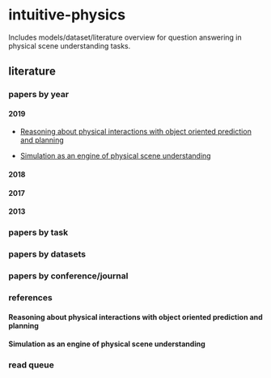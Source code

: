 # intuitive-physics
Includes models/dataset/literature overview for question answering in physical scene understanding tasks.

## literature

### papers by year

#### 2019

- [Reasoning about physical interactions with object oriented prediction and planning](####Reasoning-about-physical-interactions-with-object-oriented-prediction-and-planning)

- [Simulation as an engine of physical scene understanding](####Simulation-as-an-engine-of-physical-scene-understanding)

#### 2018

#### 2017

#### 2013

### papers by task

### papers by datasets

### papers by conference/journal

### references

#### Reasoning about physical interactions with object oriented prediction and planning

#### Simulation as an engine of physical scene understanding

### read queue


